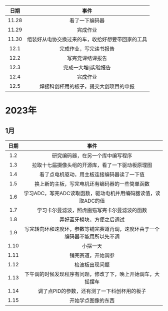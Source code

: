 | 日期  |                       事件                       |
| :---: | :----------------------------------------------: |
| 11.28 |                  看了一下编码器                  |
| 11.29 |                     完成作业                     |
| 11.30 | 组装好从电协交换过来的车，收拾好想要带回家的工具 |
| 12.1  |              完成作业，写完读书报告              |
| 12.2  |                 写完党课结课报告                 |
| 12.3  |               完成一大堆lj实验报告               |
| 12.4  |                     完成作业                     |
| 12.5  |      焊接科创杯用的板子，提交大创项目的申报      |

# 2023年

## 1月

| 日期 |                             事件                             |
| :--: | :----------------------------------------------------------: |
| 1.2  |               研究编码器，在另一个库中编写程序               |
| 1.3  |       拉取十七届摄像头组的开源库，看了一下驱动板原理图       |
| 1.4  |          看了点电机驱动，用主板连接编码器读了一下值          |
| 1.5  |        换上新的主板，写完电机还有编码器的一些简单函数        |
| 1.6  | 学习ADC，写完ADC读取函数，驱动电机并用编码器读值，读取ADC的值 |
| 1.7  |         学习卡尔曼滤波，照虎画猫写完卡尔曼滤波的函数         |
| 1.8  |                  弄好蓝牙模块，方便之后调试                  |
| 1.9  | 写完转向环和速度环，参数等铺完赛道再调，速度环由于一个编码器不能用所以先不调 |
| 1.10 |                           小摆一天                           |
| 1.11 |                      铺完赛道，开始调参                      |
| 1.12 |                        检波板出现问题                        |
| 1.13 | 下午调的时候发现程序有问题，修改了下，晚上开始调车，大摇摆车 |
| 1.14 |         调了点PID的参数，还有测了一下科创杯用的板子          |
| 1.15 |                      开始学点图像的东西                      |
